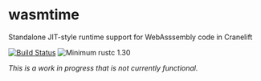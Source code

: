 # wasmtime
Standalone JIT-style runtime support for WebAsssembly code in Cranelift

[![Build Status](https://travis-ci.org/CraneStation/wasmtime.svg?branch=master)](https://travis-ci.org/CraneStation/wasmtime)
![Minimum rustc 1.30](https://img.shields.io/badge/rustc-1.30+-red.svg)

*This is a work in progress that is not currently functional.*
